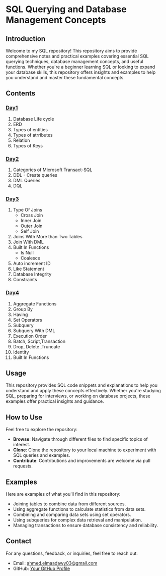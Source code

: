 # SQL Querying and Database Management Concepts

## Introduction

Welcome to my SQL repository! This repository aims to provide comprehensive notes and practical examples covering essential SQL querying techniques, database management concepts, and useful functions. Whether you're a beginner learning SQL or looking to expand your database skills, this repository offers insights and examples to help you understand and master these fundamental concepts.

## Contents

### [Day1](./Notes/DB%20-%20Day1.md)
1. Database Life cycle
2. ERD
3. Types of entities
4. Types of atrributes
5. Relation
6. Types of Keys
### [Day2](./Notes/DB%20-%20Day2.md)
1. Categories of Microsoft Transact-SQL
2. DDL - Create queries
3. DML Queries
4. DQL
### [Day3](./Notes/DB%20-%20Day3.md)
1. Type Of Joins
   - Cross Join
   - Inner Join
   - Outer Join
   - Self Join
2. Joins With More than Two Tables
3. Join With DML
4. Built In Functions
   - Is Null
   - Coalesce
5. Auto increment ID
6. Like Statement
7. Database Integrity
8. Constraints

### [Day4](./Notes/DB%20-%20Day4.md)
1. Aggregate Functions
2. Group By
3. Having
4. Set Operators
5. Subquery
6. Subquery With DML
7. Execution Order
8. Batch, Script,Transaction
9. Drop, Delete ,Truncate
10. Identity
11. Built In Functions

## Usage

This repository provides SQL code snippets and explanations to help you understand and apply these concepts effectively. Whether you're studying SQL, preparing for interviews, or working on database projects, these examples offer practical insights and guidance.

## How to Use

Feel free to explore the repository:
- **Browse**: Navigate through different files to find specific topics of interest.
- **Clone**: Clone the repository to your local machine to experiment with SQL queries and examples.
- **Contribute**: Contributions and improvements are welcome via pull requests.

## Examples

Here are examples of what you'll find in this repository:

- Joining tables to combine data from different sources.
- Using aggregate functions to calculate statistics from data sets.
- Combining and comparing data sets using set operators.
- Using subqueries for complex data retrieval and manipulation.
- Managing transactions to ensure database consistency and reliability.


## Contact

For any questions, feedback, or inquiries, feel free to reach out:

- Email: ahmed.elmaadawy03@gmail.com
- GitHub: [Your GitHub Profile](https://github.com/ahmedelmaadawy)

